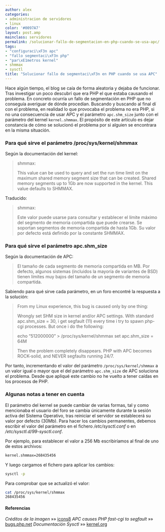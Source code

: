 ```yaml
---
author: alex
categories:
- administracion de servidores
- linux
color: '#0097A7'
layout: post.amp
mainclass: servidores
permalink: /solucionar-fallo-de-segmentacion-en-php-cuando-se-usa-apc/
tags:
- "configuraci\xF3n apc"
- "fallo segmentaci\xF3n php"
- "par\xE1metros kernel"
- shmmax
- sysctl
title: "Solucionar fallo de segmentaci\xF3n en PHP cuando se usa APC"
---
```


Hace algún tiempo, el blog se caía de forma aleatoria y dejaba de funcionar. Tras investigar un poco descubrí que era PHP el que estaba causando el problema. En concreto ocurría un fallo de segmentación en PHP que no conseguía averiguar de dónde procedían. Buscando y buscando al final dí con el problema, en realidad lo que provocaba el problema no era PHP, si no una consecuencia de usar APC y el parámetro `apc.shm_size` junto con el parámetro del kernel `kernel.shmmax`. El propósito de este artículo es dejar constancia de cómo se solucionó el problema por si alguien se encontrara en la misma situación.

<!--more--><!--ad-->

### Para qué sirve el parámetro /proc/sys/kernel/shmmax

Según la documentación del kernel:

> shmmax:
>
> This value can be used to query and set the run time limit
> on the maximum shared memory segment size that can be created.
> Shared memory segments up to 1Gb are now supported in the
> kernel. This value defaults to SHMMAX.

Traducido:

> shmmax:
>
> Este valor puede usarse para consultar y establecer el límite máximo del segmento de memoria compartida que puede crearse. Se soportan segmentos de memoria compartida de hasta 1Gb. Su valor por defecto está definido por la constante SHMMAX.

### Para qué sirve el parámetro apc.shm_size

Según la documentación de APC:

> El tamaño de cada segmento de memoria compartida en MB. Por defecto, algunos sistemas (incluidos la mayoría de variantes de BSD) tienen límites muy bajos del tamaño de un segmento de memoria compartida.

Sabiendo para qué sirve cada parámetro, en un foro encontré la respuesta a la solución:

> From my Linux experience, this bug is caused only by one thing:
>
> Wrongly set SHM size in kernel and/or APC settings. With standard apc.shm_size = 30, i get segfault (11) every time i try to spawn php-cgi processes. But once i do the following:
>
> echo &#8220;512000000&#8221; > /proc/sys/kernel/shmmax
> set apc.shm_size = 64M
>
> Then the problem completely disappears. PHP with APC becomes ROCK-solid, and NEVER segfaults running 24/7.

Por tanto, incrementando el valor del parámetro `/proc/sys/kernel/shmmax` a un valor igual o mayor que el del parámetro `apc.shm_size` de APC soluciona el problema. Desde que apliqué este cambio no he vuelto a tener caídas en los procesos de PHP.

### Algunas notas a tener en cuenta

El parámetro del kernel se puede cambiar de varias formas, tal y como mencionaba el usuario del foro se cambia únicamente durante la sesión activa del Sistema Operativo, tras reiniciar el servidor se establecerá su valor por defecto (30Mb). Para hacer los cambios permanentes, debemos escribir el valor del parámetro en el fichero */etc/sysctl.conf* o en */etc/sysctl.d/99-sysctl.conf*.

Por ejemplo, para establecer el valor a 256 Mb escribiríamos al final de uno de estos archivos:

```bash
kernel.shmmax=268435456

```

Y luego cargamos el fichero para aplicar los cambios:

```bash
sysctl -p

```

Para comprobar que se actualizó el valor:

```bash
cat /proc/sys/kernel/shmmax
268435456

```

#### Referencias

*Créditos de la imagen* »» <a href="http://icons8.com/" target="_blank">icons8</a>
*APC causes PHP fast-cgi to segfault* »» <a href="https://bugs.php.net/bug.php?id=56894" target="_blank">bugs.php.net</a>
*Documentación Sysctl* »» <a href="https://www.kernel.org/doc/Documentation/sysctl/kernel.txt" target="_blank">kernel.org</a>
